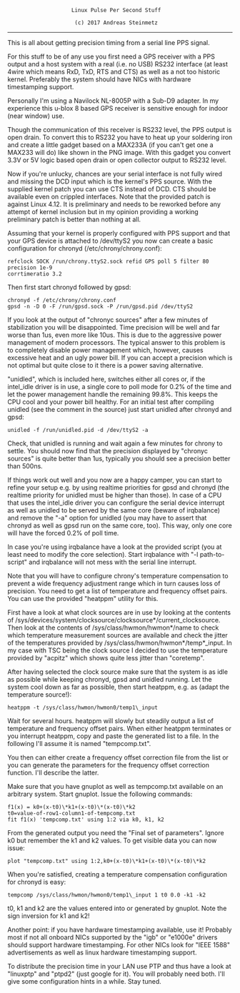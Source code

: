                         Linux Pulse Per Second Stuff

                         (c) 2017 Andreas Steinmetz

-------------------------------------------------------------------------

This is all about getting precision timing from a serial line PPS signal.

For this stuff to be of any use you first need a GPS receiver with a
PPS output and a host system with a real (i.e. no USB) RS232 interface
(at least 4wire which means RxD, TxD, RTS and CTS) as well as a not
too historic kernel. Preferably the system should have NICs with
hardware timestamping support.

Personally I'm using a Navilock NL-8005P with a Sub-D9 adapter. In my
experience this u-blox 8 based GPS receiver is sensitive enough for
indoor (near window) use.

Though the communication of this receiver is RS232 level, the PPS output
is open drain. To convert this to RS232 you have to heat up your soldering
iron and create a little gadget based on a MAX233A (if you can't get
one a MAX233 will do) like shown in the PNG image. With this gadget
you convert 3.3V or 5V logic based open drain or open collector output
to RS232 level.

Now if you're unlucky, chances are your serial interface is not fully
wired and missing the DCD input which is the kernel's PPS source.
With the supplied kernel patch you can use CTS instead of DCD.
CTS should be available even on crippled interfaces.
Note that the provided patch is against Linux 4.12. It is preliminary
and needs to be reworked before any attempt of kernel inclusion but
in my opinion providing a working preliminary patch is better than
nothing at all.

Assuming that your kernel is properly configured with PPS support and
that your GPS device is attached to /dev/ttyS2 you now can create a
basic configuration for chronyd (/etc/chrony/chrony.conf):

    refclock SOCK /run/chrony.ttyS2.sock refid GPS poll 5 filter 80 precision 1e-9
    corrtimeratio 3.2

Then first start chronyd followed by gpsd:

    chronyd -f /etc/chrony/chrony.conf
    gpsd -n -D 0 -F /run/gpsd.sock -P /run/gpsd.pid /dev/ttyS2

If you look at the output of "chronyc sources" after a few minutes of
stabilization you will be disappointed. Time precision will be well
and far worse than 1us, even more like 10us. This is due to the
aggressive power management of modern processors. The typical answer
to this problem is to completely disable power management which,
however, causes excessive heat and an ugly power bill. If you
can accept a precision which is not optimal but quite close to
it there is a power saving alternative.

"unidled", which is included here, switches either all cores or, if
the intel\_idle driver is in use, a single core to poll mode for 0.2%
of the time and let the power management handle the remaining 99.8%.
This keeps the CPU cool and your power bill healthy. For an initial
test after compiling unidled (see the comment in the source) just
start unidled after chronyd and gpsd:

    unidled -f /run/unidled.pid -d /dev/ttyS2 -a

Check, that unidled is running and wait again a few minutes for chrony
to settle. You should now find that the precision displayed by
"chronyc sources" is quite better than 1us, typically you should
see a precision better than 500ns.

If things work out well and you now are a happy camper, you can start
to refine your setup e.g. by using realtime priorities for gpsd and
chronyd (the realtime priority for unidled must be higher than those).
In case of a CPU that uses the intel\_idle driver you can configure
the serial device interrupt as well as unidled to be served by the
same core (beware of irqbalance) and remove the "-a" option for unidled
(you may have to assert that chronyd as well as gpsd run on the
same core, too). This way, only one core will have the forced 0.2% of
poll time.

In case you're using irqbalance have a look at the provided script (you
at least need to modify the core selection). Start irqbalance with
"-l path-to-script" and irqbalance will not mess with the serial line
interrupt.

Note that you will have to configure chrony's temperature compensation
to prevent a wide frequency adjustment range which in turn causes loss
of precision. You need to get a list of temperature and frequency offset
pairs. You can use the provided "heatppm" utility for this.

First have a look at what clock sources are in use by looking at the
contents of /sys/devices/system/clocksource/clocksource\*/current\_clocksource.
Then look at the contents of /sys/class/hwmon/hwmon\*/name to check
which temperature measurement sources are available and check the
jitter of the temperatures provided by /sys/class/hwmon/hwmon\*/temp\*\_input.
In my case with TSC being the clock source I decided to use the
temperature provided by "acpitz" which shows quite less jitter than
"coretemp".

After having selected the clock source make sure that the system is
as idle as possible while keeping chronyd, gpsd and unidled running.
Let the system cool down as far as possible, then start heatppm,
e.g. as (adapt the temperature source!):

    heatppm -t /sys/class/hwmon/hwmon0/temp1\_input

Wait for several hours. heatppm will slowly but steadily output a list
of temperature and frequency offset pairs. When either heatppm terminates
or you interrupt heatppm, copy and paste the generated list to a file.
In the following I'll assume it is named "tempcomp.txt".

You then can either create a frequency offset correction file from the
list or you can generate the parameters for the frequency offset
correction function. I'll describe the latter.

Make sure that you have gnuplot as well as tempcomp.txt available on
an arbitrary system. Start gnuplot. Issue the following commands:

    f1(x) = k0+(x-t0)\*k1+(x-t0)\*(x-t0)\*k2
    t0=value-of-row1-column1-of-tempcomp.txt
    fit f1(x) 'tempcomp.txt' using 1:2 via k0, k1, k2

From the generated output you need the "Final set of parameters".
Ignore k0 but remember the k1 and k2 values. To get visible data you
can now issue:

    plot "tempcomp.txt" using 1:2,k0+(x-t0)\*k1+(x-t0)\*(x-t0)\*k2

When you're satisfied, creating a temperature compensation configuration
for chronyd is easy:

    tempcomp /sys/class/hwmon/hwmon0/temp1\_input 1 t0 0.0 -k1 -k2

t0, k1 and k2 are the values entered into or generated by gnuplot. Note
the sign inversion for k1 and k2!

Another point: if you have hardware timestamping available, use it! Probably
most if not all onboard NICs supported by the "igb" or "e1000e" drivers
should support hardware timestamping. For other NICs look for "IEEE 1588"
advertisements as well as linux hardware timestamping support.

To distribute the precision time in your LAN use PTP and thus have a look at
"linuxptp" and "ptpd2" (just google for it). You will probably need both.
I'll give some configuration hints in a while. Stay tuned.
